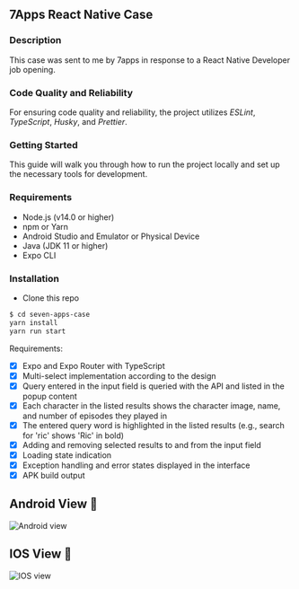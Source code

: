 ## 7Apps React Native Case

### Description

This case was sent to me by 7apps in response to a React Native Developer job opening.

### Code Quality and Reliability

For ensuring code quality and reliability, the project utilizes _ESLint_, _TypeScript_, _Husky_, and _Prettier_.

### Getting Started

This guide will walk you through how to run the project locally and set up the necessary tools for development.

### Requirements

<ul>
<li>Node.js (v14.0 or higher)</li>
<li>npm or Yarn</li>
<li>Android Studio and Emulator or Physical Device</li>
<li>Java (JDK 11 or higher)</li>
<li>Expo CLI</li>
</ul>

### Installation

- Clone this repo

```bash
$ cd seven-apps-case
yarn install
yarn run start
```

Requirements:

- [x] Expo and Expo Router with TypeScript
- [x] Multi-select implementation according to the design
- [x] Query entered in the input field is queried with the API and listed in the popup content
- [x] Each character in the listed results shows the character image, name, and number of episodes they played in
- [x] The entered query word is highlighted in the listed results (e.g., search for 'ric' shows 'Ric' in bold)
- [x] Adding and removing selected results to and from the input field
- [x] Loading state indication
- [x] Exception handling and error states displayed in the interface
- [x] APK build output

## Android View 🤖

 <img src="./assets/android.gif" alt="Android view" />

## IOS View 🍎

 <img src="./assets/ios.gif" alt="IOS view" />
